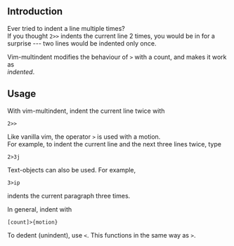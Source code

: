## Introduction

Ever tried to indent a line multiple times?   
If you thought `2>>` indents the current line 2 times, you would be in for a surprise
--- two lines would be indented only once.  

Vim-multindent modifies the behaviour of `>` with a count, and makes it work as   
		*indented*.

## Usage

With vim-multindent, indent the current line twice with 

```
2>>  
```

Like vanilla vim, the operator `>` is used with a motion.   
For example, to indent the current line and the next three lines twice, type 

```
2>3j
```

Text-objects can also be used. For example, 

```
3>ip
```

indents the current paragraph three times.

In general, indent with

```
[count]>{motion}
```

To dedent (unindent), use `<`. This functions in the same way as `>`.

